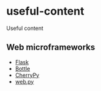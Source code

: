 # useful-content
Useful content
## Web microframeworks
* [Flask](http://flask.pocoo.org/)
* [Bottle](http://bottlepy.org/docs/dev/index.html)
* [CherryPy](http://www.cherrypy.org/)
* [web.py](http://webpy.org/)
